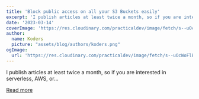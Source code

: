 ```yaml
---
title: 'Block public access on all your S3 Buckets easily'
excerpt: 'I publish articles at least twice a month, so if you are interested in serverless, AWS, or...'
date: '2023-03-14'
coverImage: 'https://res.cloudinary.com/practicaldev/image/fetch/s--uOcWoFlE--/c_imagga_scale,f_auto,fl_progressive,h_420,q_auto,w_1000/https://raw.githubusercontent.com/pchol22/kumo-articles/master/blog-posts/sls-mentor/block-public-access/assets/cover.png'
author:
  name: Koders
  picture: "assets/blog/authors/koders.png"
ogImage:
  url: 'https://res.cloudinary.com/practicaldev/image/fetch/s--uOcWoFlE--/c_imagga_scale,f_auto,fl_progressive,h_420,q_auto,w_1000/https://raw.githubusercontent.com/pchol22/kumo-articles/master/blog-posts/sls-mentor/block-public-access/assets/cover.png'
---
```


I publish articles at least twice a month, so if you are interested in serverless, AWS, or...

[Read more](https://dev.to/kumo/block-public-access-on-all-your-s3-buckets-easily-o7b)
